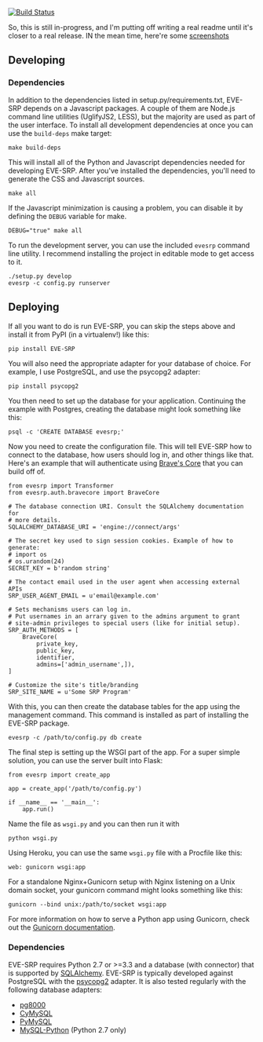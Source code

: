 [![Build Status](https://travis-ci.org/paxswill/evesrp.svg?branch=master)](https://travis-ci.org/paxswill/evesrp)

So, this is still in-progress, and I'm putting off writing a real readme until
it's closer to a real release. IN the mean time, here're some
[screenshots][screens]

[screens]: http://imgur.com/a/3IEQC


## Developing

### Dependencies

In addition to the dependencies listed in setup.py/requirements.txt, EVE-SRP
depends on a Javascript packages. A couple of them are Node.js command line
utilities (UglifyJS2, LESS), but the majority are used as part of the user
interface. To install all development dependencies at once you can use the
`build-deps` make target:

    make build-deps

This will install all of the Python and Javascript dependencies needed for
developing EVE-SRP.
After you've installed the dependencies, you'll need to generate the CSS and
Javascript sources.

    make all

If the Javascript minimization is causing a problem, you can disable it by
defining the `DEBUG` variable for make.

    DEBUG="true" make all

To run the development server, you can use the included `evesrp` command line
utility. I recommend installing the project in editable mode to get access to
it.

    ./setup.py develop
    evesrp -c config.py runserver

## Deploying

If all you want to do is run EVE-SRP, you can skip the steps above and install
it from PyPI (in a virtualenv!) like this:

    pip install EVE-SRP

You will also need the appropriate adapter for your database of choice. For
example, I use PostgreSQL, and use the psycopg2 adapter:

    pip install psycopg2

You then need to set up the database for your application. Continuing the
example with Postgres, creating the database might look something like this:

    psql -c 'CREATE DATABASE evesrp;'

Now you need to create the configuration file. This will tell EVE-SRP how to
connect to the database, how users should log in, and other things like that.
Here's an example that will authenticate using [Brave's Core][core] that you
can build off of.

    from evesrp import Transformer
    from evesrp.auth.bravecore import BraveCore
    
    # The database connection URI. Consult the SQLAlchemy documentation for
    # more details.
    SQLALCHEMY_DATABASE_URI = 'engine://connect/args'
    
    # The secret key used to sign session cookies. Example of how to generate:
    # import os
    # os.urandom(24)
    SECRET_KEY = b'random string'
    
    # The contact email used in the user agent when accessing external APIs
    SRP_USER_AGENT_EMAIL = u'email@example.com'
    
    # Sets mechanisms users can log in.
    # Put usernames in an arrary given to the admins argument to grant
    # site-admin privileges to special users (like for initial setup).
    SRP_AUTH_METHODS = [
        BraveCore(
            private_key,
            public_key,
            identifier,
            admins=['admin_username',]),
    ]
    
    # Customize the site's title/branding
    SRP_SITE_NAME = u'Some SRP Program'

With this, you can then create the database tables for the app using the
management command. This command is installed as part of installing the EVE-SRP
package.

    evesrp -c /path/to/config.py db create

The final step is setting up the WSGI part of the app. For a super simple
solution, you can use the server built into Flask:

    from evesrp import create_app
    
    app = create_app('/path/to/config.py')
    
    if __name__ == '__main__':
        app.run()

Name the file as `wsgi.py` and you can then run it with

    python wsgi.py

Using Heroku, you can use the same `wsgi.py` file with a Procfile
like this:

    web: gunicorn wsgi:app

For a standalone Nginx+Gunicorn setup with Nginx listening on a Unix domain
socket, your gunicorn command might looks something like this:

    gunicorn --bind unix:/path/to/socket wsgi:app

For more information on how to serve a Python app using Gunicorn, check out the
[Gunicorn documentation][gunicorn-docs].

### Dependencies

EVE-SRP requires Python 2.7 or >=3.3 and a database (with connector) that is
supported by [SQLAlchemy][sqla-db-support]. EVE-SRP is typically developed
against PostgreSQL with the [psycopg2][psycopg2] adapter. It is also tested
regularly with the following database adapters:

* [pg8000](https://pypi.python.org/pypi/pg8000/)
* [CyMySQL](https://pypi.python.org/pypi/cymysql)
* [PyMySQL](https://pypi.python.org/pypi/PyMySQL)
* [MySQL-Python](https://pypi.python.org/pypi/MySQL-python) (Python 2.7 only)

[core]: https://github.com/bravecollective/core
[gunicorn-docs]: http://docs.gunicorn.org/en/latest/index.html
[sqla-db-support]: http://docs.sqlalchemy.org/en/rel_0_9/core/engines.html#supported-databases
[psycopg2]:http://initd.org/psycopg/
